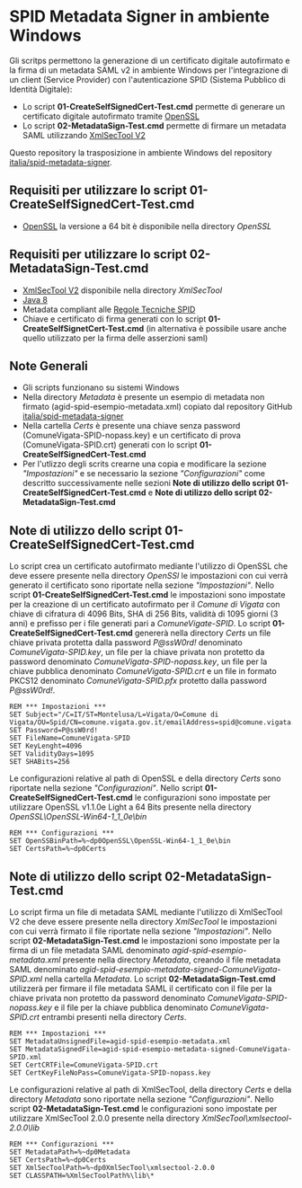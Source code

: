 # SPID Metadata Signer in ambiente Windows

Gli scritps permettono la generazione di un certificato digitale autofirmato e la firma di un metadata SAML v2 in ambiente Windows per l'integrazione di un client (Service Provider) con l'autenticazione SPID (Sistema Pubblico di Identità Digitale):
* Lo script **01-CreateSelfSignedCert-Test.cmd** permette di generare un certificato digitale autofirmato tramite [OpenSSL](https://www.openssl.org/)
* Lo script **02-MetadataSign-Test.cmd** permette di firmare un metadata SAML utilizzando [XmlSecTool V2](https://wiki.shibboleth.net/confluence/display/XSTJ2/xmlsectool+V2+Home)

Questo repository la trasposizione in ambiente Windows del repository [italia/spid-metadata-signer](https://github.com/italia/spid-metadata-signer).

## Requisiti per utilizzare lo script 01-CreateSelfSignedCert-Test.cmd
* [OpenSSL](https://slproweb.com/products/Win32OpenSSL.html) la versione a 64 bit è disponibile nella directory *OpenSSL*

## Requisiti per utilizzare lo script 02-MetadataSign-Test.cmd
* [XmlSecTool V2](http://shibboleth.net/downloads/tools/xmlsectool/latest/xmlsectool-2.0.0-bin.zip) disponibile nella directory *XmlSecTool*
* [Java 8](https://www.java.com/it/download/manual.jsp)
* Metadata compliant alle [Regole Tecniche SPID](http://spid-regole-tecniche.readthedocs.io/en/latest/)
* Chiave e certificato di firma generati con lo script **01-CreateSelfSignetCert-Test.cmd** (in alternativa è possibile usare anche quello utilizzato per la firma delle asserzioni saml)

## Note Generali

* Gli scripts funzionano su sistemi Windows 
* Nella directory *Metadata* è presente un esempio di metadata non firmato (agid-spid-esempio-metadata.xml) copiato dal repository GitHub [italia/spid-metadata-signer](https://github.com/italia/spid-metadata-signer)
* Nella cartella *Certs* è presente una chiave senza password (ComuneVigata-SPID-nopass.key) e un certificato di prova (ComuneVigata-SPID.crt) generati con lo script **01-CreateSelfSignedCert-Test.cmd**
* Per l'utlizzo degli scrits crearne una copia e modificare la sezione *"Impostazioni"* e se necessario la sezione *"Configurazioni"* come descritto successivamente nelle sezioni **Note di utilizzo dello script 01-CreateSelfSignedCert-Test.cmd** e **Note di utilizzo dello script 02-MetadataSign-Test.cmd**

## Note di utilizzo dello script 01-CreateSelfSignedCert-Test.cmd
Lo script crea un certificato autofirmato mediante l'utilizzo di OpenSSL che deve essere presente nella directory *OpenSSl* le impostazioni con cui verrà generato il certificato sono riportate nella sezione *"Impostazioni"*.
Nello script **01-CreateSelfSignedCert-Test.cmd** le impostazioni sono impostate per la creazione di un certificato autofirmato per il *Comune di Vigata* con chiave di cifratura di 4096 Bits, SHA di 256 Bits, validità di 1095 giorni (3 anni) e prefisso per i file generati pari a *ComuneVigate-SPID*.
Lo script **01-CreateSelfSignedCert-Test.cmd** genererà nella directory *Certs* un file chiave privata protetta dalla password *P@ssW0rd!* denominato *ComuneVigata-SPID.key*, un file per la chiave privata non protetto da password denominato *ComuneVigata-SPID-nopass.key*, un file per la chiave pubblica denominato *ComuneVigata-SPID.crt* e un file in formato PKCS12 denominato *ComuneVigata-SPID.pfx* protetto dalla password *P@ssW0rd!*.

```
REM *** Impostazioni ***
SET Subject="/C=IT/ST=Montelusa/L=Vigata/O=Comune di Vigata/OU=Spid/CN=comune.vigata.gov.it/emailAddress=spid@comune.vigata.gov.it"
SET Password=P@ssW0rd!
SET FileName=ComuneVigata-SPID
SET KeyLenght=4096
SET ValidityDays=1095
SET SHABits=256
```

Le configurazioni relative al path di OpenSSL e della directory *Certs* sono riportate nella sezione *"Configurazioni"*.
Nello script **01-CreateSelfSignedCert-Test.cmd** le configurazioni sono impostate per utilizzare OpenSSL v1.1.0e Light a 64 Bits presente nella directory *OpenSSL\OpenSSL-Win64-1_1_0e\bin* 

```
REM *** Configurazioni ***
SET OpenSSBinPath=%~dp0OpenSSL\OpenSSL-Win64-1_1_0e\bin
SET CertsPath=%~dp0Certs
```

## Note di utilizzo dello script 02-MetadataSign-Test.cmd
Lo script firma un file di metadata SAML mediante l'utilizzo di XmlSecTool V2 che deve essere presente nella directory *XmlSecTool*  le impostazioni con cui verrà firmato il file riportate nella sezione *"Impostazioni"*.
Nello script **02-MetadataSign-Test.cmd** le impostazioni sono impostate per la firma di un file metadata SAML denominato *agid-spid-esempio-metadata.xml* presente nella directory *Metadata*, creando il file metadata SAML denominato *agid-spid-esempio-metadata-signed-ComuneVigata-SPID.xml* nella cartella *Metadata*.
Lo script **02-MetadataSign-Test.cmd** utilizzerà per firmare il file metadata SAML il certificato con il file per la chiave privata non protetto da password denominato *ComuneVigata-SPID-nopass.key* e il file per la chiave pubblica denominato *ComuneVigata-SPID.crt* entrambi presenti nella directory *Certs*.

```
REM *** Impostazioni ***
SET MetadataUnsignedFile=agid-spid-esempio-metadata.xml
SET MetadataSignedFile=agid-spid-esempio-metadata-signed-ComuneVigata-SPID.xml
SET CertCRTFile=ComuneVigata-SPID.crt
SET CertKeyFileNoPass=ComuneVigata-SPID-nopass.key
```

Le configurazioni relative al path di XmlSecTool, della directory *Certs* e della directory *Metadata* sono riportate nella sezione *"Configurazioni"*.
Nello script **02-MetadataSign-Test.cmd** le configurazioni sono impostate per utilizzare XmlSecTool 2.0.0 presente nella directory *XmlSecTool\xmlsectool-2.0.0\lib* 

```
REM *** Configurazioni ***
SET MetadataPath=%~dp0Metadata
SET CertsPath=%~dp0Certs
SET XmlSecToolPath=%~dp0XmlSecTool\xmlsectool-2.0.0
SET CLASSPATH=%XmlSecToolPath%\lib\*
```
